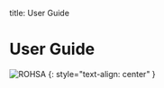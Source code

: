 title: User Guide

# User Guide 

![ROHSA](|media|/LogoMakr_0dTJ9B.png)
{: style="text-align: center" }